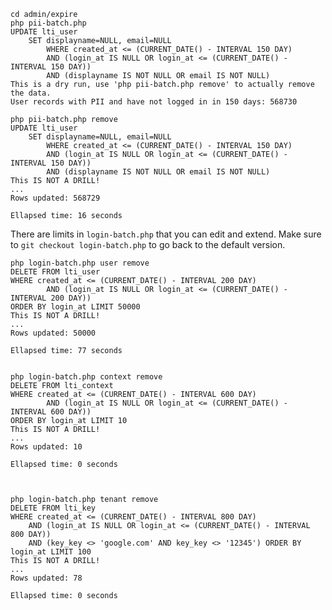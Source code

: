 

    cd admin/expire
    php pii-batch.php 
    UPDATE lti_user
        SET displayname=NULL, email=NULL 
            WHERE created_at <= (CURRENT_DATE() - INTERVAL 150 DAY)
            AND (login_at IS NULL OR login_at <= (CURRENT_DATE() - INTERVAL 150 DAY))
            AND (displayname IS NOT NULL OR email IS NOT NULL)
    This is a dry run, use 'php pii-batch.php remove' to actually remove the data.
    User records with PII and have not logged in in 150 days: 568730 

    php pii-batch.php remove
    UPDATE lti_user
        SET displayname=NULL, email=NULL 
            WHERE created_at <= (CURRENT_DATE() - INTERVAL 150 DAY)
            AND (login_at IS NULL OR login_at <= (CURRENT_DATE() - INTERVAL 150 DAY))
            AND (displayname IS NOT NULL OR email IS NOT NULL)
    This IS NOT A DRILL!
    ...
    Rows updated: 568729

    Ellapsed time: 16 seconds

There are limits in `login-batch.php` that you can edit and extend.  Make sure
to `git checkout login-batch.php` to go back to the default version.

    php login-batch.php user remove
    DELETE FROM lti_user
    WHERE created_at <= (CURRENT_DATE() - INTERVAL 200 DAY)
            AND (login_at IS NULL OR login_at <= (CURRENT_DATE() - INTERVAL 200 DAY))
    ORDER BY login_at LIMIT 50000
    This IS NOT A DRILL!
    ...
    Rows updated: 50000

    Ellapsed time: 77 seconds


    php login-batch.php context remove
    DELETE FROM lti_context
    WHERE created_at <= (CURRENT_DATE() - INTERVAL 600 DAY)
            AND (login_at IS NULL OR login_at <= (CURRENT_DATE() - INTERVAL 600 DAY))
    ORDER BY login_at LIMIT 10
    This IS NOT A DRILL!
    ...
    Rows updated: 10

    Ellapsed time: 0 seconds



    php login-batch.php tenant remove
    DELETE FROM lti_key
    WHERE created_at <= (CURRENT_DATE() - INTERVAL 800 DAY)
        AND (login_at IS NULL OR login_at <= (CURRENT_DATE() - INTERVAL 800 DAY))
        AND (key_key <> 'google.com' AND key_key <> '12345') ORDER BY login_at LIMIT 100
    This IS NOT A DRILL!
    ...
    Rows updated: 78

    Ellapsed time: 0 seconds




